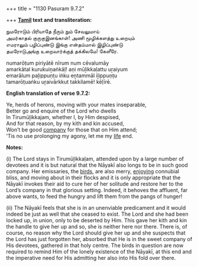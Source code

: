 +++
title = "1130 Pasuram 9.7.2"

+++
**[Tamil](/definition/tamil#history "show Tamil definitions") text and transliteration:**

நுமரோடும் பிரியாதே நீரும் நும் சேவலுமாய்  
அமர்காதல் குருகுஇனங்காள்! அணி மூழிக்களத்து உறையும்  
எமராலும் பழிப்புண்டு இங்கு என்தம்மால் இழிப்புண்டு  
தமரோடுஅங்கு உறைவார்க்குத் தக்கிலமே! கேளீரே.

numarōṭum piriyātē nīrum num cēvalumāy  
amarkātal kurukuiṉaṅkāḷ! aṇi mūḻikkaḷattu uṟaiyum  
emarālum paḻippuṇṭu iṅku eṉtammāl iḻippuṇṭu  
tamarōṭuaṅku uṟaivārkkut takkilamē! kēḷīrē.

**English translation of verse 9.7.2:**

Ye, herds of herons, moving with your mates inseparable,  
Better go and enquire of the Lord who dwells  
In Tirumūḻikkajam, whether I, by Him despised,  
And for that reason, by my kith and kin accused,  
Won’t be good [company](/definition/company#history "show company definitions") for those that on Him attend;  
‘Tis no use prolonging my agony, let me my [life](/definition/life#history "show life definitions") end.

**Notes:**

\(i\) The Lord stays in Tirumūḻikkaḷam, attended upon by a large number of devotees and it is but natural that the Nāyakī also longs to be in such good company. Her emissaries, the [birds](/definition/bird#history "show birds definitions"), are also merry, [enjoying](/definition/enjoying#history "show enjoying definitions") connubial bliss, and moving about in their flocks and it is only appropriate that the Nāyakī invokes their aid to cure her of her solitude and restore her to the Lord’s company in that glorious setting. Indeed, it behoves the affluent, far above wants, to feed the hungry and lift them from the pangs of hunger!

\(ii\) The Nāyakī feels that she is in an unenviable predicament and it would indeed be just as well that she ceased to exist. The Lord and she had been locked up, in union, only to be deserted by Him. This gave her kith and kin the handle to give her up and so, she is neither here nor there. There is, of course, no reason why the Lord should give her up and she suspects that the Lord has just forgotten her, absorbed that He is in the sweet company of His devotees, gathered in that holy centre. The birds in question are now required to remind Him of the lonely existence of the Nāyakī, at this end and the imperative need for His admitting her also into His fold over there.


